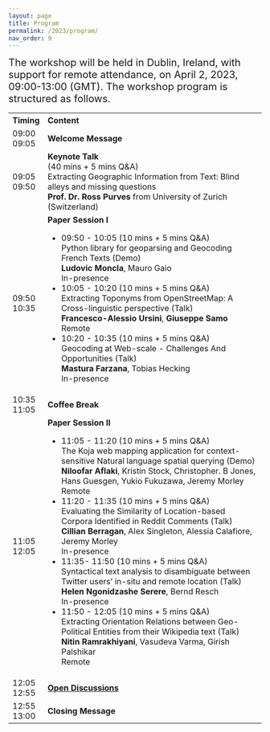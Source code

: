 ```yaml
---
layout: page
title: Program
permalink: /2023/program/
nav_order: 9
---
```



<span style="font-size:20px;"> 
The workshop will be held in Dublin, Ireland, with support for remote attendance, on April 2, 2023, 09:00-13:00 (GMT). The workshop program is structured as follows.</span> 

<table>
  <tbody>
    <tr>
      <th>Timing</th>
      <th align="left">Content</th>
    </tr>
    <tr>
      <td>09:00<br>09:05</td>
      <td align="left"><strong>Welcome Message</strong></td>
    </tr>
    <tr>
      <td>09:05<br>09:50</td>
      <td align="left"><strong>Keynote Talk</strong>
               <br>  (40 mins + 5 mins Q&A)
               <br>  Extracting Geographic Information from Text: Blind alleys and missing questions
         <br> <strong>Prof. Dr. Ross Purves</strong> from University of Zurich (Switzerland)</td>
    </tr>
    <tr>
      <td>09:50<br>10:35</td>
      <td align="left"><strong>Paper Session I</strong>
        <ul> 
          <li> 09:50 - 10:05 (10 mins + 5 mins Q&A) 
              <br> Python library for geoparsing and Geocoding French Texts (Demo)
              <br><strong>Ludovic Moncla</strong>, Mauro Gaio 
              <br> In-presence
          </li> 
          <li> 10:05 - 10:20 (10 mins + 5 mins Q&A)
              <br>Extracting Toponyms from OpenStreetMap: A Cross-linguistic perspective  (Talk)  
              <br><strong>Francesco-Alessio Ursini</strong>, <strong>Giuseppe Samo</strong>
              <br>Remote
          </li> 
          <li> 10:20 - 10:35 (10 mins + 5 mins Q&A)
              <br> Geocoding at Web-scale - Challenges And Opportunities  (Talk)  
              <br><strong>Mastura Farzana</strong>, Tobias Hecking 
              <br> In-presence
          </li> 
         </ul>  
         </td>
    </tr>
    <tr>
      <td> 10:35<br>11:05</td>
      <td align="left"><strong>Coffee Break</strong></td>
    </tr>
    <tr>
      <td>11:05<br>12:05</td>
      <td align="left"><strong>Paper Session II</strong>
        <ul> 
          <li> 11:05 - 11:20 (10 mins + 5 mins Q&A)
              <br> The Koja web mapping application for context-sensitive Natural language spatial querying (Demo)
              <br><strong>Niloofar Aflaki</strong>, Kristin Stock, Christopher. B Jones, Hans Guesgen, Yukio Fukuzawa, Jeremy Morley
               <br> Remote
          </li> 
          <li> 11:20 - 11:35 (10 mins + 5 mins Q&A)
              <br>Evaluating the Similarity of Location-based Corpora Identified in Reddit Comments (Talk)  
              <br><strong>Cillian Berragan</strong>, Alex Singleton, Alessia Calafiore, Jeremy Morley
              <br> In-presence
          </li> 
          <li> 11:35- 11:50 (10 mins + 5 mins Q&A)
              <br> Syntactical text analysis to disambiguate between Twitter users’ in-situ and remote location  (Talk)  
              <br><strong>Helen Ngonidzashe Serere</strong>, Bernd Resch
             <br> In-presence
          </li> 
              <li> 11:50 - 12:05 (10 mins + 5 mins Q&A)
              <br> Extracting Orientation Relations between Geo-Political Entities from their Wikipedia text  (Talk)  
              <br><strong>Nitin Ramrakhiyani</strong>, Vasudeva Varma, Girish Palshikar
                <br> Remote
          </li> 
         </ul>  
         </td>
    </tr>
    <tr>
      <td> 12:05<br>12:55</td>
      <td align="left"><a href="https://cryptpad.fr/pad/#/2/pad/edit/+yHfYFpu+ldRv29p34CDjOZh/p/"><strong>Open Discussions </strong></a></td>
    </tr>
    <tr>
      <td> 12:55<br>13:00</td>
      <td align="left"><strong>Closing Message</strong></td>
    </tr>
  </tbody>
</table>
